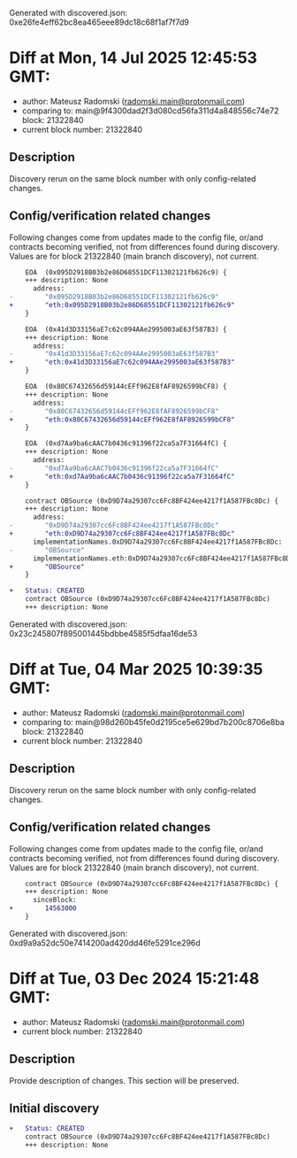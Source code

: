 Generated with discovered.json: 0xe26fe4eff62bc8ea465eee89dc18c68f1af7f7d9

# Diff at Mon, 14 Jul 2025 12:45:53 GMT:

- author: Mateusz Radomski (<radomski.main@protonmail.com>)
- comparing to: main@9f4300dad2f3d080cd56fa311d4a848556c74e72 block: 21322840
- current block number: 21322840

## Description

Discovery rerun on the same block number with only config-related changes.

## Config/verification related changes

Following changes come from updates made to the config file,
or/and contracts becoming verified, not from differences found during
discovery. Values are for block 21322840 (main branch discovery), not current.

```diff
    EOA  (0x095D2918B03b2e86D68551DCF11302121fb626c9) {
    +++ description: None
      address:
-        "0x095D2918B03b2e86D68551DCF11302121fb626c9"
+        "eth:0x095D2918B03b2e86D68551DCF11302121fb626c9"
    }
```

```diff
    EOA  (0x41d3D33156aE7c62c094AAe2995003aE63f587B3) {
    +++ description: None
      address:
-        "0x41d3D33156aE7c62c094AAe2995003aE63f587B3"
+        "eth:0x41d3D33156aE7c62c094AAe2995003aE63f587B3"
    }
```

```diff
    EOA  (0x80C67432656d59144cEFf962E8fAF8926599bCF8) {
    +++ description: None
      address:
-        "0x80C67432656d59144cEFf962E8fAF8926599bCF8"
+        "eth:0x80C67432656d59144cEFf962E8fAF8926599bCF8"
    }
```

```diff
    EOA  (0xd7Aa9ba6cAAC7b0436c91396f22ca5a7F31664fC) {
    +++ description: None
      address:
-        "0xd7Aa9ba6cAAC7b0436c91396f22ca5a7F31664fC"
+        "eth:0xd7Aa9ba6cAAC7b0436c91396f22ca5a7F31664fC"
    }
```

```diff
    contract OBSource (0xD9D74a29307cc6Fc8BF424ee4217f1A587FBc8Dc) {
    +++ description: None
      address:
-        "0xD9D74a29307cc6Fc8BF424ee4217f1A587FBc8Dc"
+        "eth:0xD9D74a29307cc6Fc8BF424ee4217f1A587FBc8Dc"
      implementationNames.0xD9D74a29307cc6Fc8BF424ee4217f1A587FBc8Dc:
-        "OBSource"
      implementationNames.eth:0xD9D74a29307cc6Fc8BF424ee4217f1A587FBc8Dc:
+        "OBSource"
    }
```

```diff
+   Status: CREATED
    contract OBSource (0xD9D74a29307cc6Fc8BF424ee4217f1A587FBc8Dc)
    +++ description: None
```

Generated with discovered.json: 0x23c245807f895001445bdbbe4585f5dfaa16de53

# Diff at Tue, 04 Mar 2025 10:39:35 GMT:

- author: Mateusz Radomski (<radomski.main@protonmail.com>)
- comparing to: main@98d260b45fe0d2195ce5e629bd7b200c8706e8ba block: 21322840
- current block number: 21322840

## Description

Discovery rerun on the same block number with only config-related changes.

## Config/verification related changes

Following changes come from updates made to the config file,
or/and contracts becoming verified, not from differences found during
discovery. Values are for block 21322840 (main branch discovery), not current.

```diff
    contract OBSource (0xD9D74a29307cc6Fc8BF424ee4217f1A587FBc8Dc) {
    +++ description: None
      sinceBlock:
+        14563000
    }
```

Generated with discovered.json: 0xd9a9a52dc50e7414200ad420dd46fe5291ce296d

# Diff at Tue, 03 Dec 2024 15:21:48 GMT:

- author: Mateusz Radomski (<radomski.main@protonmail.com>)
- current block number: 21322840

## Description

Provide description of changes. This section will be preserved.

## Initial discovery

```diff
+   Status: CREATED
    contract OBSource (0xD9D74a29307cc6Fc8BF424ee4217f1A587FBc8Dc)
    +++ description: None
```
